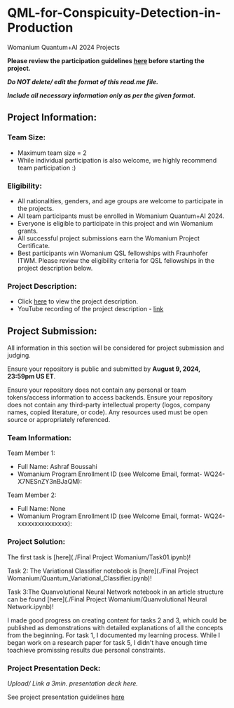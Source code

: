 # QML-for-Conspicuity-Detection-in-Production
Womanium Quantum+AI 2024 Projects

**Please review the participation guidelines [here](https://github.com/womanium-quantum/Quantum-AI-2024) before starting the project.**

_**Do NOT delete/ edit the format of this read.me file.**_

_**Include all necessary information only as per the given format.**_

## Project Information:

### Team Size:
  - Maximum team size = 2
  - While individual participation is also welcome, we highly recommend team participation :)

### Eligibility:
  - All nationalities, genders, and age groups are welcome to participate in the projects.
  - All team participants must be enrolled in Womanium Quantum+AI 2024.
  - Everyone is eligible to participate in this project and win Womanium grants.
  - All successful project submissions earn the Womanium Project Certificate.
  - Best participants win Womanium QSL fellowships with Fraunhofer ITWM. Please review the eligibility criteria for QSL fellowships in the project description below.

### Project Description:
  - Click [here](https://drive.google.com/file/d/1AcctFeXjchtEhYzPUsHpP_b4HGlI4kq9/view?usp=sharing) to view the project description.
  - YouTube recording of the project description - [link](https://youtu.be/Ac1ihFcTRTc?si=i6AIVfQQh8ymYQYp)

## Project Submission:
All information in this section will be considered for project submission and judging.

Ensure your repository is public and submitted by **August 9, 2024, 23:59pm US ET**.

Ensure your repository does not contain any personal or team tokens/access information to access backends. Ensure your repository does not contain any third-party intellectual property (logos, company names, copied literature, or code). Any resources used must be open source or appropriately referenced.

### Team Information:
Team Member 1:
 - Full Name: Ashraf Boussahi
 - Womanium Program Enrollment ID (see Welcome Email, format- WQ24-X7NESnZY3nBJaQM):


Team Member 2:
 - Full Name: None
 - Womanium Program Enrollment ID (see Welcome Email, format- WQ24-xxxxxxxxxxxxxxx):


### Project Solution:
The first task is [here](./Final Project Womanium/Task01.ipynb)!

Task 2: The Variational Classifier notebook is [here](./Final Project Womanium/Quantum_Variational_Classifier.ipynb)!

Task 3:The Quanvolutional Neural Network notebook in an article structure can be found [here](./Final Project Womanium/Quanvolutional Neural Network.ipynb)!



I made good progress on creating content for tasks 2 and 3, which could be published as demonstrations with detailed explanations of all the concepts from the beginning. For task 1, I documented my learning process. While I began work on a research paper for task 5, I didn't have enough time toachieve promissing results due personal constraints.


### Project Presentation Deck:
_Upload/ Link a 3min. presentation deck here._

See project presentation guidelines [here](https://docs.google.com/document/d/13nWF8AxFAfFYTWEYPT3BpPdYkqtxxSAjmuXj_zcMh-E/edit?usp=sharing)

